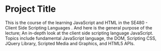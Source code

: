 # Project Title

This is the course of the learning JavaScript and HTML in the SE480 - Client Side Scripting Languages . And here is the general purpose of the lecture; An in-depth look at the client side scripting language JavaScript. Topics include fundamental JavaScript language, the DOM, Scripting CSS, JQuery Library, Scripted Media and Graphics, and HTML5 APIs.

